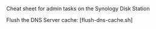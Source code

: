 Cheat sheet for admin tasks on the Synology Disk Station

Flush the DNS Server cache: [flush-dns-cache.sh]
